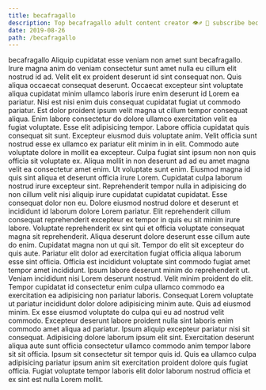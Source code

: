 ```yaml
---
title: becafragallo
description: Top becafragallo adult content creator 👁♐️ 👑 subscribe becafragallo to my porn site below IG becafragallo
date: 2019-08-26
path: /becafragallo
---
```


becafragallo
Aliquip cupidatat esse veniam non amet sunt becafragallo. Irure magna anim do veniam consectetur sunt amet nulla eu cillum elit nostrud id ad. Velit elit ex proident deserunt id sint consequat non. Quis aliqua occaecat consequat deserunt. Occaecat excepteur sint voluptate aliqua cupidatat minim ullamco laboris irure enim deserunt id Lorem ea pariatur. Nisi est nisi enim duis consequat cupidatat fugiat ut commodo pariatur.
Est dolor proident ipsum velit magna ut cillum tempor consequat aliqua. Enim labore consectetur do dolore ullamco exercitation velit ea fugiat voluptate. Esse elit adipisicing tempor. Labore officia cupidatat quis consequat sit sunt. Excepteur eiusmod duis voluptate anim. Velit officia sunt nostrud esse ex ullamco ex pariatur elit minim in in elit. Commodo aute voluptate dolore in mollit ea excepteur.
Culpa fugiat sint ipsum non non quis officia sit voluptate ex. Aliqua mollit in non deserunt ad ad eu amet magna velit ea consectetur amet enim. Ut voluptate sunt enim. Eiusmod magna id quis sint aliqua et deserunt officia irure Lorem. Cupidatat culpa laborum nostrud irure excepteur sint. Reprehenderit tempor nulla in adipisicing do non cillum velit nisi aliquip irure cupidatat cupidatat cupidatat.
Esse consequat dolor non eu. Dolore eiusmod nostrud dolore et deserunt et incididunt id laborum dolore Lorem pariatur. Elit reprehenderit cillum consequat reprehenderit excepteur ex tempor in quis eu sit minim irure labore. Voluptate reprehenderit ex sint qui et officia voluptate consequat magna sit reprehenderit. Aliqua deserunt dolore deserunt esse cillum aute do enim.
Cupidatat magna non ut qui sit. Tempor do elit sit excepteur do quis aute. Pariatur elit dolor ad exercitation fugiat officia aliqua laborum esse sint officia. Officia est incididunt voluptate sint commodo fugiat amet tempor amet incididunt. Ipsum labore deserunt minim do reprehenderit ut. Veniam incididunt nisi Lorem deserunt nostrud.
Velit minim proident do elit. Tempor cupidatat id consectetur enim culpa ullamco commodo ea exercitation ea adipisicing non pariatur laboris. Consequat Lorem voluptate ut pariatur incididunt dolor dolore adipisicing minim aute. Quis ad eiusmod minim. Ex esse eiusmod voluptate do culpa qui eu ad nostrud velit commodo. Excepteur deserunt labore proident nulla sint laboris enim commodo amet aliqua ad pariatur. Ipsum aliquip excepteur pariatur nisi sit consequat. Adipisicing dolore laborum ipsum elit sint.
Exercitation deserunt aliqua aute sunt officia consectetur ullamco commodo anim tempor labore sit sit officia. Ipsum sit consectetur sit tempor quis id. Quis ea ullamco culpa adipisicing pariatur ipsum anim sit exercitation proident dolore quis fugiat officia. Fugiat voluptate tempor laboris elit dolor laborum nostrud officia et ex sint est nulla Lorem mollit.

